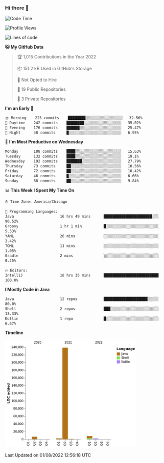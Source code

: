 ### Hi there 👋


<!--START_SECTION:waka-->
![Code Time](http://img.shields.io/badge/Code%20Time-2%2C436%20hrs%2048%20mins-blue)

![Profile Views](http://img.shields.io/badge/Profile%20Views-3-blue)

![Lines of code](https://img.shields.io/badge/From%20Hello%20World%20I%27ve%20Written-259%20Thousand%20lines%20of%20code-blue)

**🐱 My GitHub Data** 

> 🏆 1,015 Contributions in the Year 2022
 > 
> 📦 151.2 kB Used in GitHub's Storage 
 > 
> 🚫 Not Opted to Hire
 > 
> 📜 19 Public Repositories 
 > 
> 🔑 3 Private Repositories  
 > 
**I'm an Early 🐤** 

```text
🌞 Morning    225 commits    ████████░░░░░░░░░░░░░░░░░   32.56% 
🌆 Daytime    242 commits    ████████░░░░░░░░░░░░░░░░░   35.02% 
🌃 Evening    176 commits    ██████░░░░░░░░░░░░░░░░░░░   25.47% 
🌙 Night      48 commits     █░░░░░░░░░░░░░░░░░░░░░░░░   6.95%

```
📅 **I'm Most Productive on Wednesday** 

```text
Monday       108 commits    ████░░░░░░░░░░░░░░░░░░░░░   15.63% 
Tuesday      132 commits    ████░░░░░░░░░░░░░░░░░░░░░   19.1% 
Wednesday    192 commits    ███████░░░░░░░░░░░░░░░░░░   27.79% 
Thursday     73 commits     ██░░░░░░░░░░░░░░░░░░░░░░░   10.56% 
Friday       72 commits     ██░░░░░░░░░░░░░░░░░░░░░░░   10.42% 
Saturday     46 commits     █░░░░░░░░░░░░░░░░░░░░░░░░   6.66% 
Sunday       68 commits     ██░░░░░░░░░░░░░░░░░░░░░░░   9.84%

```


📊 **This Week I Spent My Time On** 

```text
⌚︎ Time Zone: America/Chicago

💬 Programming Languages: 
Java                     16 hrs 49 mins      ██████████████████████░░░   90.52% 
Groovy                   1 hr 1 min          █░░░░░░░░░░░░░░░░░░░░░░░░   5.53% 
YAML                     26 mins             ░░░░░░░░░░░░░░░░░░░░░░░░░   2.42% 
TOML                     11 mins             ░░░░░░░░░░░░░░░░░░░░░░░░░   1.05% 
Gradle                   2 mins              ░░░░░░░░░░░░░░░░░░░░░░░░░   0.25%

🔥 Editors: 
IntelliJ                 18 hrs 35 mins      █████████████████████████   100.0%

```

**I Mostly Code in Java** 

```text
Java                     12 repos            ████████████████████░░░░░   80.0% 
Shell                    2 repos             ███░░░░░░░░░░░░░░░░░░░░░░   13.33% 
Kotlin                   1 repo              █░░░░░░░░░░░░░░░░░░░░░░░░   6.67%

```


**Timeline**

![Chart not found](https://raw.githubusercontent.com/powercasgamer/powercasgamer/master/charts/bar_graph.png) 


 Last Updated on 01/08/2022 12:56:18 UTC
<!--END_SECTION:waka-->

